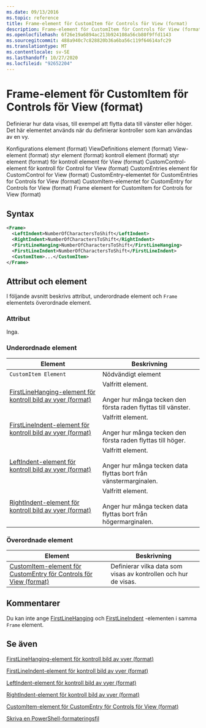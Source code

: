 ```yaml
---
ms.date: 09/13/2016
ms.topic: reference
title: Frame-element för CustomItem för Controls för View (format)
description: Frame-element för CustomItem för Controls för View (format)
ms.openlocfilehash: 6f26e19a6894ac213b924108a56cb80f9ffd1143
ms.sourcegitcommit: 488a940c7c828820b36a6ba56c119f64614afc29
ms.translationtype: MT
ms.contentlocale: sv-SE
ms.lasthandoff: 10/27/2020
ms.locfileid: "92652204"
---
```

# <a name="frame-element-for-customitem-for-controls-for-view-format"></a>Frame-element för CustomItem för Controls för View (format)

Definierar hur data visas, till exempel att flytta data till vänster eller höger. Det här elementet används när du definierar kontroller som kan användas av en vy.

Konfigurations element (format) ViewDefinitions element (format) View-element (format) styr element (format) kontroll element (format) styr element (format) för kontroll element för View (format) CustomControl-element för kontroll för Control for View (format) CustomEntries element för CustomControl for View (format) CustomEntry-elementet för CustomEntries for Controls for View (format) CustomItem-elementet for CustomEntry for Controls for View (format) Frame element for CustomItem for Controls for View (format)

## <a name="syntax"></a>Syntax

```xml
<Frame>
  <LeftIndent>NumberOfCharactersToShift</LeftIndent>
  <RightIndent>NumberOfCharactersToShift</RightIndent>
  <FirstLineHanging>NumberOfCharactersToShift</FirstLineHanging>
  <FirstLineIndent>NumberOfCharactersToShift</FirstLineIndent>
  <CustomItem>...</CustomItem>
</Frame>
```

## <a name="attributes-and-elements"></a>Attribut och element

I följande avsnitt beskrivs attribut, underordnade element och `Frame` elementets överordnade element.

### <a name="attributes"></a>Attribut

Inga.

### <a name="child-elements"></a>Underordnade element

|Element|Beskrivning|
|-------------|-----------------|
|`CustomItem Element`|Nödvändigt element|
|[FirstLineHanging-element för kontroll bild av vyer (format)](./firstlinehanging-element-for-frame-for-controls-for-view-format.md)|Valfritt element.<br /><br /> Anger hur många tecken den första raden flyttas till vänster.|
|[FirstLineIndent-element för kontroll bild av vyer (format)](./firstlineindent-element-for-frame-for-controls-for-view-format.md)|Valfritt element.<br /><br /> Anger hur många tecken den första raden flyttas till höger.|
|[LeftIndent-element för kontroll bild av vyer (format)](./leftindent-element-for-frame-for-controls-for-view-format.md)|Valfritt element.<br /><br /> Anger hur många tecken data flyttas bort från vänstermarginalen.|
|[RightIndent-element för kontroll bild av vyer (format)](./rightindent-element-for-frame-for-controls-for-view-format.md)|Valfritt element.<br /><br /> Anger hur många tecken data flyttas bort från högermarginalen.|

### <a name="parent-elements"></a>Överordnade element

|Element|Beskrivning|
|-------------|-----------------|
|[CustomItem-element för CustomEntry för Controls för View (format)](./customitem-element-for-customentry-for-controls-for-view-format.md)|Definierar vilka data som visas av kontrollen och hur de visas.|

## <a name="remarks"></a>Kommentarer

Du kan inte ange [FirstLineHanging](./firstlinehanging-element-for-frame-for-controls-for-view-format.md) och [FirstLineIndent](./firstlineindent-element-for-frame-for-controls-for-view-format.md) -elementen i samma `Frame` element.

## <a name="see-also"></a>Se även

[FirstLineHanging-element för kontroll bild av vyer (format)](./firstlinehanging-element-for-frame-for-controls-for-view-format.md)

[FirstLineIndent-element för kontroll bild av vyer (format)](./firstlineindent-element-for-frame-for-controls-for-view-format.md)

[LeftIndent-element för kontroll bild av vyer (format)](./leftindent-element-for-frame-for-controls-for-view-format.md)

[RightIndent-element för kontroll bild av vyer (format)](./rightindent-element-for-frame-for-controls-for-view-format.md)

[CustomItem-element för CustomEntry för Controls för View (format)](./customitem-element-for-customentry-for-controls-for-view-format.md)

[Skriva en PowerShell-formateringsfil](./writing-a-powershell-formatting-file.md)
